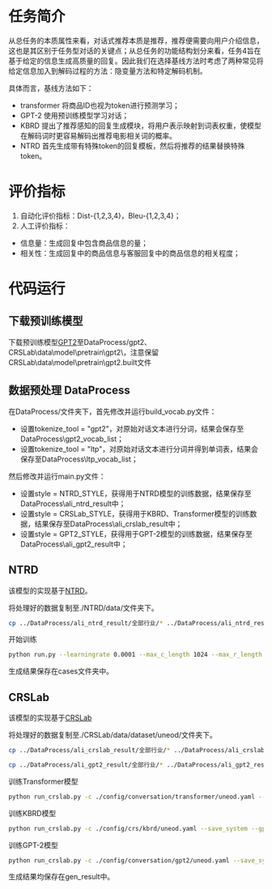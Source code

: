 # 任务简介
从总任务的本质属性来看，对话式推荐本质是推荐，推荐便需要向用户介绍信息，这也是其区别于任务型对话的关键点；从总任务的功能结构划分来看，任务4旨在基于给定的信息生成高质量的回复。因此我们在选择基线方法时考虑了两种常见将给定信息加入到解码过程的方法：隐变量方法和特定解码机制。

具体而言，基线方法如下：
- transformer 将商品ID也视为token进行预测学习；
- GPT-2 使用预训练模型学习对话；
- KBRD 提出了推荐感知的回复生成模块，将用户表示映射到词表权重，使模型在解码词时更容易解码出推荐电影相关词的概率。
- NTRD 首先生成带有特殊token的回复模板，然后将推荐的结果替换特殊token。

# 评价指标
1. 自动化评价指标：Dist-{1,2,3,4}，Bleu-{1,2,3,4}；
2. 人工评价指标：
- 信息量：生成回复中包含商品信息的量；
- 相关性：生成回复中的商品信息与客服回复中的商品信息的相关程度；

# 代码运行
## 下载预训练模型
下载预训练模型[GPT2](https://huggingface.co/uer/gpt2-chinese-cluecorpussmall/tree/main)至DataProcess/gpt2、CRSLab\data\model\pretrain\gpt2\，注意保留CRSLab\data\model\pretrain\gpt2\.built文件

## 数据预处理 DataProcess
在DataProcess/文件夹下，首先修改并运行build_vocab.py文件：
- 设置tokenize_tool = "gpt2"，对原始对话文本进行分词，结果会保存至DataProcess\gpt2_vocab_list；
- 设置tokenize_tool = "ltp"，对原始对话文本进行分词并得到单词表，结果会保存至DataProcess\ltp_vocab_list；

然后修改并运行main.py文件：
- 设置style = NTRD_STYLE，获得用于NTRD模型的训练数据，结果保存至DataProcess\ali_ntrd_result中；
- 设置style = CRSLab_STYLE，获得用于KBRD、Transformer模型的训练数据，结果保存至DataProcess\ali_crslab_result中；
- 设置style = GPT2_STYLE，获得用于GPT-2模型的训练数据，结果保存至DataProcess\ali_gpt2_result中；

## NTRD
该模型的实现基于[NTRD](https://github.com/jokieleung/NTRD)。

将处理好的数据复制至./NTRD/data/文件夹下。
```bash
cp ../DataProcess/ali_ntrd_result/全部行业/* ../DataProcess/ali_ntrd_result/* ./data/
```

开始训练
```bash
python run.py --learningrate 0.0001 --max_c_length 1024 --max_r_length 100 --beam 3 --momentum 0.9 --dropout 0.2 --attention_dropout 0.2 --relu_dropout 0.2  --n_heads 10 --batch_size 32 --n_layers 4 --ffn_size 300 --embedding_size 300 --epoch 300 --gradient_clip 0.5
```

生成结果保存在cases文件夹中。

## CRSLab
该模型的实现基于[CRSLab](https://github.com/RUCAIBox/CRSLab)

将处理好的数据复制至./CRSLab/data/dataset/uneod/文件夹下。
```bash
cp ../DataProcess/ali_crslab_result/全部行业/* ../DataProcess/ali_crslab_result/* ./data/dataset/uneod/ltp

cp ../DataProcess/ali_gpt2_result/全部行业/* ../DataProcess/ali_gpt2_result/* ./data/dataset/uneod/gpt2
```

训练Transformer模型
```bash
python run_crslab.py -c ./config/conversation/transformer/uneod.yaml --save_system --gpu 0
```

训练KBRD模型
```bash
python run_crslab.py -c ./config/crs/kbrd/uneod.yaml --save_system --gpu 0
```

训练GPT-2模型
```bash
python run_crslab.py -c ./config/conversation/gpt2/uneod.yaml --save_system --gpu 0
```

生成结果均保存在gen_result中。